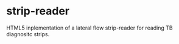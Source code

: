 strip-reader
============
HTML5 inplementation of a lateral flow strip-reader for reading TB diagnositc strips.

